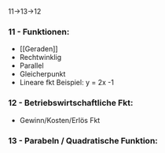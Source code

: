 
11->13->12

### 11 - Funktionen:
- [[Geraden]]
- Rechtwinklig
- Parallel
- Gleicherpunkt
- Lineare fkt  Beispiel: y = 2x -1

### 12 - Betriebswirtschaftliche Fkt:
- Gewinn/Kosten/Erlös Fkt

### 13 - Parabeln /  Quadratische Funktion:

